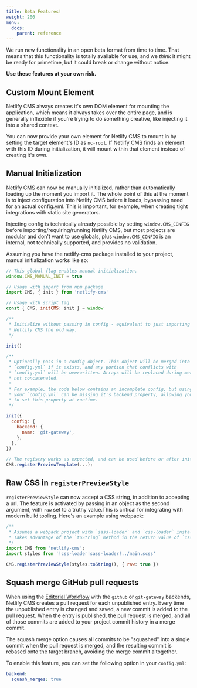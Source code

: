 ```yaml
---
title: Beta Features!
weight: 200
menu:
  docs:
    parent: reference
---
```


We run new functionality in an open beta format from time to time. That means that this functionality is totally available for use, and we _think_ it might be ready for primetime, but it could break or change without notice.

**Use these features at your own risk.**

## Custom Mount Element
Netlify CMS always creates it's own DOM element for mounting the application, which means it always
takes over the entire page, and is generally inflexible if you're trying to do something creative,
like injecting it into a shared context.

You can now provide your own element for Netlify CMS to mount in by setting the target element's ID
as `nc-root`. If Netlify CMS finds an element with this ID during initialization, it will mount
within that element instead of creating it's own.

## Manual Initialization
Netlify CMS can now be manually initialized, rather than automatically loading up the moment you import it. The whole point of this at the moment is to inject configuration into Netlify CMS before it loads, bypassing need for an actual config.yml. This is important, for example, when creating tight integrations with static site generators.

Injecting config is technically already possible by setting `window.CMS_CONFIG` before importing/requiring/running Netlify CMS, but most projects are modular and don't want to use globals, plus `window.CMS_CONFIG` is an internal, not technically supported, and provides no validation.

Assuming you have the netlify-cms package installed to your project, manual initialization works like so:

```js
// This global flag enables manual initialization.
window.CMS_MANUAL_INIT = true

// Usage with import from npm package
import CMS, { init } from 'netlify-cms'

// Usage with script tag
const { CMS, initCMS: init } = window

/**
 * Initialize without passing in config - equivalent to just importing
 * Netlify CMS the old way.
 */

init()

/**
 * Optionally pass in a config object. This object will be merged into
 * `config.yml` if it exists, and any portion that conflicts with
 * `config.yml` will be overwritten. Arrays will be replaced during merge,
 * not concatenated.
 *
 * For example, the code below contains an incomplete config, but using it,
 * your `config.yml` can be missing it's backend property, allowing you
 * to set this property at runtime.
 */

init({
  config: {
    backend: {
      name: 'git-gateway',
    },
  },
})

// The registry works as expected, and can be used before or after init.
CMS.registerPreviewTemplate(...);
```

## Raw CSS in `registerPreviewStyle`
`registerPreviewStyle` can now accept a CSS string, in addition to accepting a url. The feature is activated by passing in an object as the second argument, with `raw` set to a truthy value.This is critical for integrating with modern build tooling. Here's an example using webpack:

```js
/**
 * Assumes a webpack project with `sass-loader` and `css-loader` installed.
 * Takes advantage of the `toString` method in the return value of `css-loader`.
 */
import CMS from 'netlify-cms';
import styles from '!css-loader!sass-loader!../main.scss'

CMS.registerPreviewStyle(styles.toString(), { raw: true })
```

## Squash merge GitHub pull requests
When using the [Editorial Workflow](/docs/configuration-options/#publish-mode) with the `github` or `git-gateway` backends, Netlify CMS creates a pull request for each unpublished entry. Every time the unpublished entry is changed and saved, a new commit is added to the pull request. When the entry is published, the pull request is merged, and all of those commits are added to your project commit history in a merge commit.

The squash merge option causes all commits to be "squashed" into a single commit when the pull request is merged, and the resulting commit is rebased onto the target branch, avoiding the merge commit altogether.

To enable this feature, you can set the following option in your `config.yml`:

```yaml
backend:
  squash_merges: true
```
